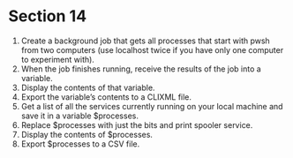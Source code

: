 # Section 14

1. Create a background job that gets all processes that start with pwsh from two computers (use localhost twice if you have only one computer to experiment with).
2. When the job finishes running, receive the results of the job into a variable.
3. Display the contents of that variable.
4. Export the variable’s contents to a CLIXML file.
5. Get a list of all the services currently running on your local machine and save it in a variable $processes.
6. Replace $processes with just the bits and print spooler service.
7. Display the contents of $processes.
8. Export $processes to a CSV file.
